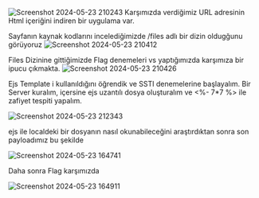 

![Screenshot 2024-05-23 210243](https://github.com/enesdemir41/CTFs/assets/49167863/ce47ecc0-7c79-461f-b85a-88faff072307)
Karşımızda verdiğimiz URL adresinin Html içeriğini indiren bir uygulama var.


Sayfanın kaynak kodlarını incelediğimizde /files adlı bir dizin oldugğunu görüyoruz
![Screenshot 2024-05-23 210412](https://github.com/enesdemir41/CTFs/assets/49167863/cb593a5b-7999-4a52-86d3-b8b35890048f)


Files Dizinine gittiğimizde Flag denemeleri vs yaptığımızda karşımıza bir ipucu çıkmakta.
![Screenshot 2024-05-23 210426](https://github.com/enesdemir41/CTFs/assets/49167863/4ecf5c21-c812-4976-90bc-0853eb5e2593)

Ejs Template i kullanıldığını öğrendik ve SSTI denemelerine başlayalım. Bir Server kuralım, içersine ejs uzantılı dosya oluşturalım ve <%- 7*7 %> ile zafiyet tespiti yapalım.

![Screenshot 2024-05-23 212343](https://github.com/enesdemir41/CTFs/assets/49167863/cc2fdb2b-58a7-4f2f-9377-80994de570ed)


ejs ile localdeki bir dosyanın nasıl okunabileceğini araştırdıktan sonra son payloadımız bu şekilde


![Screenshot 2024-05-23 164741](https://github.com/enesdemir41/CTFs/assets/49167863/a9571379-378b-4c13-838f-e61b404f5289)


Daha sonra Flag karşımızda 


![Screenshot 2024-05-23 164911](https://github.com/enesdemir41/CTFs/assets/49167863/a5e6030d-5cfb-438d-9057-7978d524c8b6)

